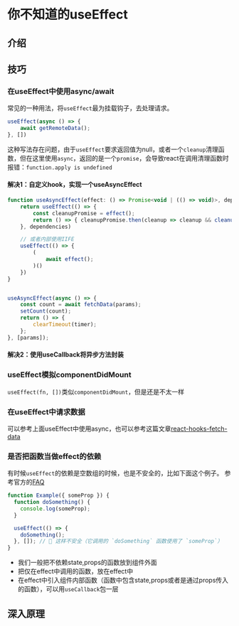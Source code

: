 # 你不知道的useEffect

## 介绍

## 技巧

### 在useEffect中使用async/await
常见的一种用法，将`useEffect`最为挂载钩子，去处理请求。
```js
useEffect(async () => {
    await getRemoteData();
}, [])
```
这种写法存在问题，由于`useEffect`要求返回值为null，或者一个`cleanup`清理函数，但在这里使用`async`，返回的是一个`promise`，会导致react在调用清理函数时报错：`function.apply is undefined`

#### 解决1：自定义hook，实现一个useAsyncEffect
```js
function useAsyncEffect(effect: () => Promise<void | (() => void)>, dependencies?: any[]) {
    return useEffect(() => {
        const cleanupPromise = effect();
        return () => { cleanupPromise.then(cleanup => cleanup && cleanup()) }
    }, dependencies)

    // 或者内部使用IIFE
    useEffect(() => {
        (
            await effect();
        )()
    })
}


useAsyncEffect(async () => {
    const count = await fetchData(params);
    setCount(count);
    return () => {
        clearTimeout(timer);
    };
}, [params]);
```
#### 解决2：使用useCallback将异步方法封装

### useEffect模拟componentDidMount

`useEffect(fn, [])`类似`componentDidMount`，但是还是不太一样

### 在useEffect中请求数据

可以参考上面useEffect中使用async，也可以参考这篇文章[react-hooks-fetch-data](https://www.robinwieruch.de/react-hooks-fetch-data/)

### 是否把函数当做effect的依赖

有时候`useEffect`的依赖是空数组的时候，也是不安全的，比如下面这个例子。
参考官方的[FAQ](https://zh-hans.legacy.reactjs.org/docs/hooks-faq.html#is-it-safe-to-omit-functions-from-the-list-of-dependencies)

```js
function Example({ someProp }) {
  function doSomething() {
    console.log(someProp);
  }

  useEffect(() => {
    doSomething();
  }, []); // 🔴 这样不安全（它调用的 `doSomething` 函数使用了 `someProp`）
}
```
- 我们一般把不依赖state,props的函数放到组件外面
- 把仅在effect中调用的函数，放在effect中
- 在effect中引入组件内部函数（函数中包含state,props或者是通过props传入的函数），可以用`useCallback`包一层


## 深入原理